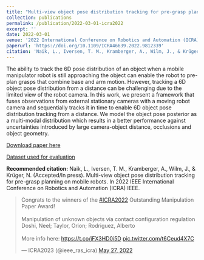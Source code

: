 ```yaml
---
title: "Multi-view object pose distribution tracking for pre-grasp planning on mobile robots"
collection: publications
permalink: /publication/2022-03-01-icra2022
excerpt: ''
date: 2022-03-01
venue: '2022 International Conference on Robotics and Automation (ICRA), Philadelphia, USA'
paperurl: 'https://doi.org/10.1109/ICRA46639.2022.9812339'
citation: 'Naik, L., Iversen, T. M., Kramberger, A., Wilm, J., & Krüger, N. (Accepted/In press). Multi-view object pose distribution tracking for pre-grasp planning on mobile robots. In 2022 IEEE International Conference on Robotics and Automation (ICRA) IEEE.'
---
```

The ability to track the 6D pose distribution of an object when a mobile manipulator robot is still approaching the object can enable the robot to pre-plan grasps that combine base and arm motion. However, tracking a 6D object pose distribution from a distance can be challenging due to the limited view of the robot camera. In this work, we present a framework that fuses observations from external stationary cameras with a moving robot camera and sequentially tracks it in time to enable 6D object pose distribution tracking from a distance. We model the object pose posterior as a multi-modal distribution which results in a better performance against uncertainties introduced by large camera-object distance, occlusions and object geometry.

[Download paper here](https://findresearcher.sdu.dk/ws/portalfiles/portal/206261625/Multi_view_pose_distribution_tracking_ICRA2022_camera_ready_2_.pdf)

[Dataset used for evaluation](https://doi.org/10.5281/zenodo.6053975)

<b>Recommended citation:</b>
Naik, L., Iversen, T. M., Kramberger, A., Wilm, J., & Krüger, N. (Accepted/In press). Multi-view object pose distribution tracking for pre-grasp planning on mobile robots. In 2022 IEEE International Conference on Robotics and Automation (ICRA) IEEE.

<blockquote class="twitter-tweet"><p lang="en" dir="ltr">Congrats to the winners of the <a href="https://twitter.com/hashtag/ICRA2022?src=hash&amp;ref_src=twsrc%5Etfw">#ICRA2022</a> Outstanding Manipulation Paper Award!<br><br>Manipulation of unknown objects via contact configuration regulation<br>Doshi, Neel; Taylor, Orion; Rodriguez, Alberto<br><br>More info here: <a href="https://t.co/jFX3HD0i5D">https://t.co/jFX3HD0i5D</a> <a href="https://t.co/t6Ceud4X7C">pic.twitter.com/t6Ceud4X7C</a></p>&mdash; ICRA2023 (@ieee_ras_icra) <a href="https://twitter.com/ieee_ras_icra/status/1530194642347638790?ref_src=twsrc%5Etfw">May 27, 2022</a></blockquote> <script async src="https://platform.twitter.com/widgets.js" charset="utf-8"></script>